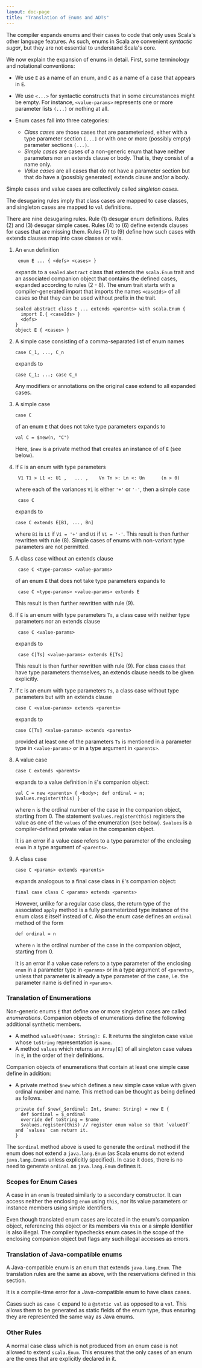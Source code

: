 ```yaml
---
layout: doc-page
title: "Translation of Enums and ADTs"
---
```


The compiler expands enums and their cases to code that only uses
Scala's other language features. As such, enums in Scala are
convenient _syntactic sugar_, but they are not essential to understand
Scala's core.

We now explain the expansion of enums in detail. First,
some terminology and notational conventions:

 - We use `E` as a name of an enum, and `C` as a name of a case that appears in `E`.
 - We use `<...>` for syntactic constructs that in some circumstances might be empty. For instance,
   `<value-params>` represents one or more parameter lists `(...)` or nothing at all.

 - Enum cases fall into three categories:

   - _Class cases_ are those cases that are parameterized, either with a type parameter section `[...]` or with one or more (possibly empty) parameter sections `(...)`.
   - _Simple cases_ are cases of a non-generic enum that have neither parameters nor an extends clause or body. That is, they consist of a name only.
   - _Value cases_ are all cases that do not have a parameter section but that do have a (possibly generated) extends clause and/or a body.

  Simple cases and value cases are collectively called _singleton cases_.

The desugaring rules imply that class cases are mapped to case classes, and singleton cases are mapped to `val` definitions.

There are nine desugaring rules. Rule (1) desugar enum definitions. Rules
(2) and (3) desugar simple cases. Rules (4) to (6) define extends clauses for cases that
are missing them. Rules (7) to (9) define how such cases with extends clauses
map into case classes or vals.

1.  An `enum` definition

         enum E ... { <defs> <cases> }

    expands to a `sealed` `abstract` class that extends the `scala.Enum` trait and
    an associated companion object that contains the defined cases, expanded according
    to rules (2 - 8). The enum trait starts with a compiler-generated import that imports
    the names `<caseIds>` of all cases so that they can be used without prefix in the trait.

        sealed abstract class E ... extends <parents> with scala.Enum {
          import E.{ <caseIds> }
          <defs>
        }
        object E { <cases> }

2. A simple case consisting of a comma-separated list of enum names

       case C_1, ..., C_n

   expands to

       case C_1; ...; case C_n

   Any modifiers or annotations on the original case extend to all expanded
   cases.

3. A simple case

       case C

   of an enum `E` that does not take type parameters expands to

       val C = $new(n, "C")

   Here, `$new` is a private method that creates an instance of of `E` (see
   below).

4. If `E` is an enum with type parameters

        V1 T1 > L1 <: U1 ,   ... ,    Vn Tn >: Ln <: Un      (n > 0)

   where each of the variances `Vi` is either `'+'` or `'-'`, then a simple case

        case C

   expands to

       case C extends E[B1, ..., Bn]

   where `Bi` is `Li` if `Vi = '+'` and `Ui` if `Vi = '-'`. This result is then further
   rewritten with rule (8). Simple cases of enums with non-variant type
   parameters are not permitted.

5. A class case without an extends clause

        case C <type-params> <value-params>

   of an enum `E` that does not take type parameters expands to

        case C <type-params> <value-params> extends E

   This result is then further rewritten with rule (9).

6. If `E` is an enum with type parameters `Ts`, a class case with neither type parameters nor an extends clause

        case C <value-params>

   expands to

        case C[Ts] <value-params> extends E[Ts]

   This result is then further rewritten with rule (9). For class cases that have type parameters themselves, an extends clause needs to be given explicitly.

7. If `E` is an enum with type parameters `Ts`, a class case without type parameters but with an extends clause

       case C <value-params> extends <parents>

   expands to

       case C[Ts] <value-params> extends <parents>

   provided at least one of the parameters `Ts` is mentioned in a parameter type in
   `<value-params>` or in a type argument in `<parents>`.

8. A value case

       case C extends <parents>

   expands to a value definition in `E`'s companion object:

       val C = new <parents> { <body>; def ordinal = n; $values.register(this) }

   where `n` is the ordinal number of the case in the companion object,
   starting from 0.  The statement `$values.register(this)` registers the value
   as one of the `values` of the enumeration (see below). `$values` is a
   compiler-defined private value in the companion object.

   It is an error if a value case refers to a type parameter of the enclosing `enum`
   in a type argument of `<parents>`.

9. A class case

       case C <params> extends <parents>

   expands analogous to a final case class in `E`'s companion object:

       final case class C <params> extends <parents>

   However, unlike for a regular case class, the return type of the associated
   `apply` method is a fully parameterized type instance of the enum class `E`
   itself instead of `C`.  Also the enum case defines an `ordinal` method of
   the form

       def ordinal = n

   where `n` is the ordinal number of the case in the companion object,
   starting from 0.

   It is an error if a value case refers to a type parameter of the enclosing `enum`
   in a parameter type in `<params>` or in a type argument of `<parents>`, unless that parameter is already
   a type parameter of the case, i.e. the parameter name is defined in `<params>`.


### Translation of Enumerations

Non-generic enums `E` that define one or more singleton cases
are called _enumerations_. Companion objects of enumerations define
the following additional synthetic members.

   - A method `valueOf(name: String): E`. It returns the singleton case value whose
     `toString` representation is `name`.
   - A method `values` which returns an `Array[E]` of all singleton case
     values in `E`, in the order of their definitions.

Companion objects of enumerations that contain at least one simple case define in addition:

   - A private method `$new` which defines a new simple case value with given
     ordinal number and name. This method can be thought as being defined as
     follows.

         private def $new(_$ordinal: Int, $name: String) = new E {
           def $ordinal = $_ordinal
           override def toString = $name
           $values.register(this) // register enum value so that `valueOf` and `values` can return it.
         }

The `$ordinal` method above is used to generate the `ordinal` method if the enum does not extend a `java.lang.Enum` (as Scala enums do not extend `java.lang.Enum`s unless explicitly specified). In case it does, there is no need to generate `ordinal` as `java.lang.Enum` defines it.

### Scopes for Enum Cases

A case in an `enum` is treated similarly to a secondary constructor. It can access neither the enclosing `enum` using `this`, nor its value parameters or instance members using simple
identifiers.

Even though translated enum cases are located in the enum's companion object, referencing
this object or its members via `this` or a simple identifier is also illegal. The compiler typechecks enum cases in the scope of the enclosing companion object but flags any such illegal accesses as errors.

### Translation of Java-compatible enums
A Java-compatible enum is an enum that extends `java.lang.Enum`. The translation rules are the same as above, with the reservations defined in this section.

It is a compile-time error for a Java-compatible enum to have class cases.

Cases such as `case C` expand to a `@static val` as opposed to a `val`. This allows them to be generated as static fields of the enum type, thus ensuring they are represented the same way as Java enums.


### Other Rules

A normal case class which is not produced from an enum case is not allowed to extend
`scala.Enum`. This ensures that the only cases of an enum are the ones that are
explicitly declared in it.
